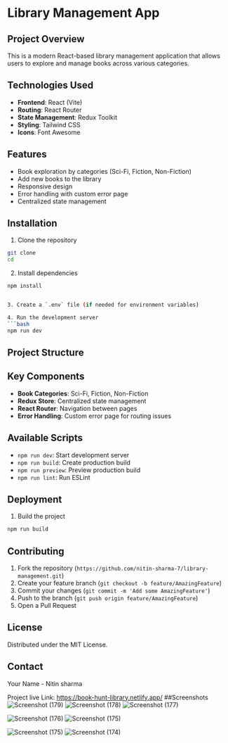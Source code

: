 # Library Management App

## Project Overview

This is a modern React-based library management application that allows users to explore and manage books across various categories.

## Technologies Used

- **Frontend**: React (Vite)
- **Routing**: React Router
- **State Management**: Redux Toolkit
- **Styling**: Tailwind CSS
- **Icons**: Font Awesome

## Features

- Book exploration by categories (Sci-Fi, Fiction, Non-Fiction)
- Add new books to the library
- Responsive design
- Error handling with custom error page
- Centralized state management

## Installation

1. Clone the repository

```bash
git clone
cd
```

2. Install dependencies

````bash
npm install


3. Create a `.env` file (if needed for environment variables)

4. Run the development server
```bash
npm run dev

````

## Project Structure

## Key Components

- **Book Categories**: Sci-Fi, Fiction, Non-Fiction
- **Redux Store**: Centralized state management
- **React Router**: Navigation between pages
- **Error Handling**: Custom error page for routing issues

## Available Scripts

- `npm run dev`: Start development server
- `npm run build`: Create production build
- `npm run preview`: Preview production build
- `npm run lint`: Run ESLint

## Deployment

1. Build the project

```bash
npm run build
```

## Contributing

1. Fork the repository (`https://github.com/nitin-sharma-7/library-management.git`)
2. Create your feature branch (`git checkout -b feature/AmazingFeature`)
3. Commit your changes (`git commit -m 'Add some AmazingFeature'`)
4. Push to the branch (`git push origin feature/AmazingFeature`)
5. Open a Pull Request

## License

Distributed under the MIT License.

## Contact

Your Name - Nitin sharma

Project live Link: https://book-hunt-library.netlify.app/
##Screenshots
![Screenshot (179)](https://github.com/user-attachments/assets/62355634-84df-4ffe-a4ab-1d0f36323e0b)
![Screenshot (178)](https://github.com/user-attachments/assets/d3a10cad-ffe1-4c51-82ae-86e02719f332)
![Screenshot (177)](https://github.com/user-attachments/assets/e20800d3-2b75-44f3-9b18-1673dc08ce37)

![Screenshot (176)](https://github.com/user-attachments/assets/4bdf9c81-fd34-4cb1-b83b-c22411d7ec77)
![Screenshot (175)](https://github.com/user-attachments/assets/8727b22c-893f-45e5-91b5-693b43166f2a)

![Screenshot (175)](https://github.com/user-attachments/assets/d5a33f0b-da3f-41c5-8f30-3ca1f81e9352)
![Screenshot (174)](https://github.com/user-attachments/assets/af89ced2-0c02-4e92-8285-bfc11d1da57d)
